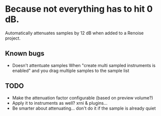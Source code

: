 # Because not everything has to hit 0 dB.

Automatically attenuates samples by 12 dB when added to a Renoise project.

## Known bugs

* Doesn't attentuate samples When "create multi sampled instruments is enabled" and you drag multiple samples to the sample list

## TODO

* Make the attenuation factor configurable (based on preview volume?)
* Apply it to instruments as well? xrni & plugins...
* Be smarter about attenuating... don't do it if the sample is already quiet
